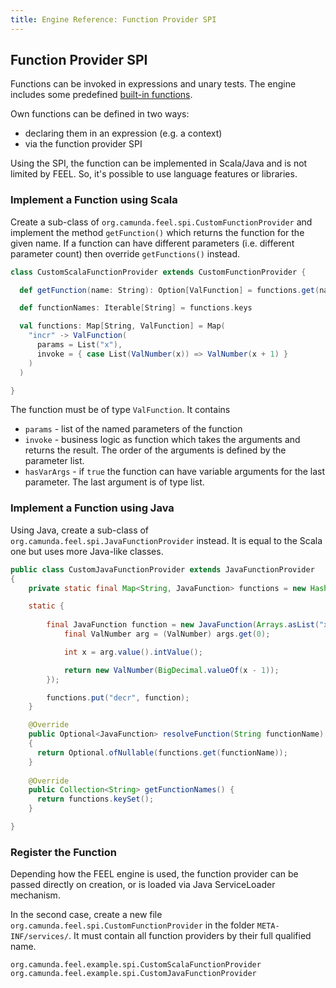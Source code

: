 ```yaml
---
title: Engine Reference: Function Provider SPI
---
```


## Function Provider SPI

Functions can be invoked in expressions and unary tests. The engine includes some predefined [built-in functions](feel-built-in-functions).

Own functions can be defined in two ways:
* declaring them in an expression (e.g. a context)
* via the function provider SPI

Using the SPI, the function can be implemented in Scala/Java and is not limited by FEEL. So, it's possible to use language features or libraries.  

### Implement a Function using Scala

Create a sub-class of `org.camunda.feel.spi.CustomFunctionProvider` and implement the method `getFunction()` which returns the function for the given name. If a function can have different parameters (i.e. different parameter count) then override `getFunctions()` instead.

```scala
class CustomScalaFunctionProvider extends CustomFunctionProvider {

  def getFunction(name: String): Option[ValFunction] = functions.get(name)

  def functionNames: Iterable[String] = functions.keys

  val functions: Map[String, ValFunction] = Map(
    "incr" -> ValFunction(
      params = List("x"),
      invoke = { case List(ValNumber(x)) => ValNumber(x + 1) }
    )
  )

}
```

The function must be of type `ValFunction`. It contains
* `params` - list of the named parameters of the function
* `invoke` - business logic as function which takes the arguments and returns the result. The order of the arguments is defined by the parameter list.  
* `hasVarArgs` - if `true` the function can have variable arguments for the last parameter. The last argument is of type list. 

### Implement a Function using Java

Using Java, create a sub-class of `org.camunda.feel.spi.JavaFunctionProvider` instead. It is equal to the Scala one but uses more Java-like classes. 

```java
public class CustomJavaFunctionProvider extends JavaFunctionProvider
{
    private static final Map<String, JavaFunction> functions = new HashMap<>();

    static {
    
        final JavaFunction function = new JavaFunction(Arrays.asList("x"), args -> {
            final ValNumber arg = (ValNumber) args.get(0);

            int x = arg.value().intValue();

            return new ValNumber(BigDecimal.valueOf(x - 1));
        });

        functions.put("decr", function);
    }

    @Override
    public Optional<JavaFunction> resolveFunction(String functionName)
    {
      return Optional.ofNullable(functions.get(functionName));
    }
 
    @Override
    public Collection<String> getFunctionNames() {
      return functions.keySet();
    }

}
```

### Register the Function

Depending how the FEEL engine is used, the function provider can be passed directly on creation, or is loaded via Java ServiceLoader mechanism. 

In the second case, create a new file `org.camunda.feel.spi.CustomFunctionProvider` in the folder `META-INF/services/`. It must contain all function providers by their full qualified name.

```
org.camunda.feel.example.spi.CustomScalaFunctionProvider
org.camunda.feel.example.spi.CustomJavaFunctionProvider
```
